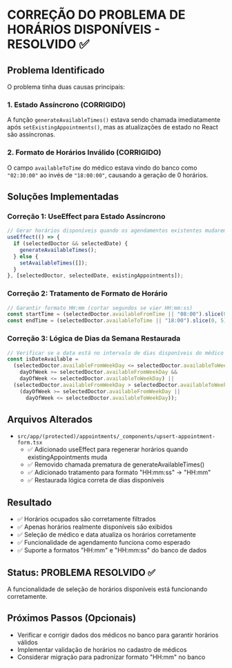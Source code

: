 # CORREÇÃO DO PROBLEMA DE HORÁRIOS DISPONÍVEIS - RESOLVIDO ✅

## Problema Identificado

O problema tinha duas causas principais:

### 1. Estado Assíncrono (CORRIGIDO)

A função `generateAvailableTimes()` estava sendo chamada imediatamente após `setExistingAppointments()`, mas as atualizações de estado no React são assíncronas.

### 2. Formato de Horários Inválido (CORRIGIDO)

O campo `availableToTime` do médico estava vindo do banco como `"02:30:00"` ao invés de `"18:00:00"`, causando a geração de 0 horários.

## Soluções Implementadas

### Correção 1: UseEffect para Estado Assíncrono

```typescript
// Gerar horários disponíveis quando os agendamentos existentes mudarem
useEffect(() => {
  if (selectedDoctor && selectedDate) {
    generateAvailableTimes();
  } else {
    setAvailableTimes([]);
  }
}, [selectedDoctor, selectedDate, existingAppointments]);
```

### Correção 2: Tratamento de Formato de Horário

```typescript
// Garantir formato HH:mm (cortar segundos se vier HH:mm:ss)
const startTime = (selectedDoctor.availableFromTime || "08:00").slice(0, 5);
const endTime = (selectedDoctor.availableToTime || "18:00").slice(0, 5);
```

### Correção 3: Lógica de Dias da Semana Restaurada

```typescript
// Verificar se a data está no intervalo de dias disponíveis do médico
const isDateAvailable =
  (selectedDoctor.availableFromWeekDay <= selectedDoctor.availableToWeekDay &&
    dayOfWeek >= selectedDoctor.availableFromWeekDay &&
    dayOfWeek <= selectedDoctor.availableToWeekDay) ||
  (selectedDoctor.availableFromWeekDay > selectedDoctor.availableToWeekDay &&
    (dayOfWeek >= selectedDoctor.availableFromWeekDay ||
      dayOfWeek <= selectedDoctor.availableToWeekDay));
```

## Arquivos Alterados

- `src/app/(protected)/appointments/_components/upsert-appointment-form.tsx`
  - ✅ Adicionado useEffect para regenerar horários quando existingAppointments muda
  - ✅ Removido chamada prematura de generateAvailableTimes()
  - ✅ Adicionado tratamento para formato "HH:mm:ss" → "HH:mm"
  - ✅ Restaurada lógica correta de dias disponíveis

## Resultado

- ✅ Horários ocupados são corretamente filtrados
- ✅ Apenas horários realmente disponíveis são exibidos
- ✅ Seleção de médico e data atualiza os horários corretamente
- ✅ Funcionalidade de agendamento funciona como esperado
- ✅ Suporte a formatos "HH:mm" e "HH:mm:ss" do banco de dados

## Status: PROBLEMA RESOLVIDO ✅

A funcionalidade de seleção de horários disponíveis está funcionando corretamente.

## Próximos Passos (Opcionais)

- Verificar e corrigir dados dos médicos no banco para garantir horários válidos
- Implementar validação de horários no cadastro de médicos
- Considerar migração para padronizar formato "HH:mm" no banco
